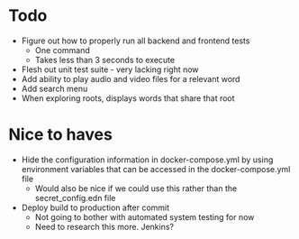 # Todo
- Figure out how to properly run all backend and frontend tests
  - One command
  - Takes less than 3 seconds to execute
- Flesh out unit test suite - very lacking right now
- Add ability to play audio and video files for a relevant word
- Add search menu
- When exploring roots, displays words that share that root

# Nice to haves
- Hide the configuration information in docker-compose.yml by using environment
variables that can be accessed in the docker-compose.yml file
    - Would also be nice if we could use this rather than the secret_config.edn
    file
- Deploy build to production after commit
  - Not going to bother with automated system testing for now
  - Need to research this more. Jenkins?
